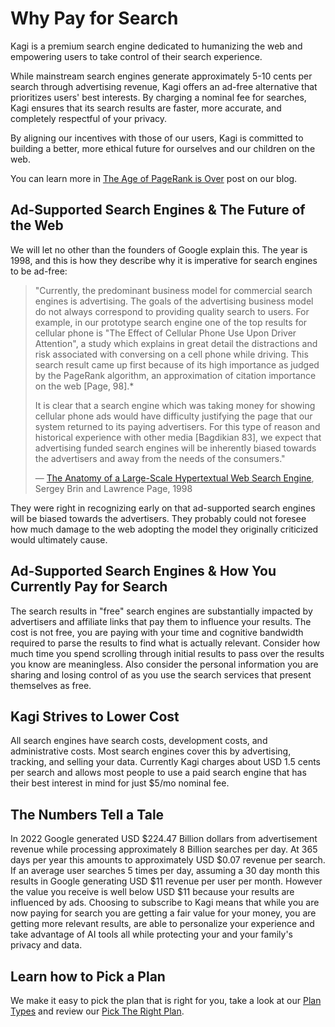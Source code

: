# Why Pay for Search

Kagi is a premium search engine dedicated to humanizing the web and empowering users to take control of their search experience.

While mainstream search engines generate approximately 5-10 cents per search through advertising revenue, Kagi offers an ad-free alternative that prioritizes users' best interests. By charging a nominal fee for searches, Kagi ensures that its search results are faster, more accurate, and completely respectful of your privacy.

By aligning our incentives with those of our users, Kagi is committed to building a better, more ethical future for ourselves and our children on the web.

You can learn more in [The Age of PageRank is Over](https://blog.kagi.com/age-pagerank-over) post on our blog.

## Ad-Supported Search Engines & The Future of the Web

We will let no other than the founders of Google explain this. The year is 1998, and this is how they describe why it is imperative for search engines to be ad-free:

> "Currently, the predominant business model for commercial search engines is advertising. The goals of the advertising business model do not always correspond to providing quality search to users. For example, in our prototype search engine one of the top results for cellular phone is "The Effect of Cellular Phone Use Upon Driver Attention", a study which explains in great detail the distractions and risk associated with conversing on a cell phone while driving. This search result came up first because of its high importance as judged by the PageRank algorithm, an approximation of citation importance on the web [Page, 98].*
>
> It is clear that a search engine which was taking money for showing cellular phone ads would have difficulty justifying the page that our system returned to its paying advertisers. For this type of reason and historical experience with other media [Bagdikian 83], we expect that advertising funded search engines will be inherently biased towards the advertisers and away from the needs of the consumers."
>
> — [The Anatomy of a Large-Scale Hypertextual Web Search Engine](http://infolab.stanford.edu/pub/papers/google.pdf), Sergey Brin and Lawrence Page, 1998

They were right in recognizing early on that ad-supported search engines will be biased towards the advertisers. They probably could not foresee how much damage to the web adopting the model they originally criticized would ultimately cause.

## Ad-Supported Search Engines & How You Currently Pay for Search

The search results in "free" search engines are substantially impacted by advertisers and affiliate links that pay them to influence your results. The cost is not free, you are paying with your time and cognitive bandwidth required to parse the results to find what is actually relevant. Consider how much time you spend scrolling through initial results to pass over the results you know are meaningless. Also consider the personal information you are sharing and losing control of as you use the search services that present themselves as free.  

## Kagi Strives to Lower Cost

All search engines have search costs, development costs, and administrative costs. Most search engines cover this by advertising, tracking, and selling your data. Currently Kagi charges about USD 1.5 cents per search and allows most people to use a paid search engine that has their best interest in mind for just $5/mo nominal fee.

## The Numbers Tell a Tale

In 2022 Google generated USD $224.47 Billion dollars from advertisement revenue while processing approximately 8 Billion searches per day. At 365 days per year this amounts to approximately USD $0.07 revenue per search. If an average user searches 5 times per day, assuming a 30 day month this results in Google generating USD $11 revenue per user per month. However the value you receive is well below USD $11 because your results are influenced by ads. Choosing to subscribe to Kagi means that while you are now paying for search you are getting a fair value for your money, you are getting more relevant results, are able to personalize your experience and take advantage of AI tools all while protecting your and your family's privacy and data.

## Learn how to Pick a Plan

We make it easy to pick the plan that is right for you, take a look at our [Plan Types](./plans/plan-types.md) and review our [Pick The Right Plan](./plans/pick-the-plan.md).
